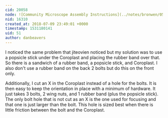 ```yaml
---
cid: 20058
node: ![Community Microscope Assembly Instructions](../notes/bronwen/05-07-2018/community-microscope-assembly-instructions)
nid: 16310
created_at: 2018-07-09 23:49:01 +0000
timestamp: 1531180141
uid: 51
author: danbeavers
---
```


I noticed the same problem that jiteovien noticed but my solution was to use a popsicle stick under the Coroplast and placing the rubber band over that.  So there is a sandwich of a rubber band, a popsicle stick, and Coroplast.  I also don't use a rubber band on the back 2 bolts but do this on the front only.

Additionally, I cut an X in the Coroplast instead of a hole for the bolts.  It is then easy to keep the orientation in place with a minimum of hardware.  It just takes 3 bolts, 2 wing nuts, and 1 rubber band (plus the popsicle stick).  The only bolt hole that is not cut as an X is the one used for focusing and that one is just larger than the bolt.  This hole is sized best when there is little friction between the bolt and the Coroplast.